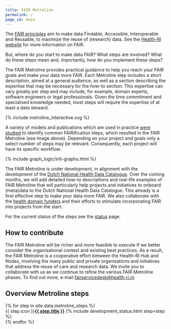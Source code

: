 ```yaml
---
title: FAIR Metroline
permalink: /
page_id: main
---
```

The [FAIR principles](https://www.go-fair.org/fair-principles/) aim to make data Findable, Accessible, Interoperable and Reusable, to maximize the reuse of (research) data. See the [Health-RI website](https://www.health-ri.nl/en/about/organisation/fair-data) for more information on FAIR. 

But, where do you start to make data FAIR? What steps are involved? What do these steps mean and, importantly, how do you implement these steps? 

The FAIR Metroline provides practical guidance to help you reach your FAIR goals and make your data more FAIR. Each Metroline step includes a short description, aimed at a general audience, as well as a section describing the expertise that may be necessary for the how-to section. This expertise can vary greatly per step and may include, for example, domain experts, software engineers or legal professionals. Given the time commitment and specialised knowledge needed, most steps will require the expertise of at least a data steward.

<div id="content" class="mb-5">
  <div class="image-wrapper scale-svg">
    {% include metroline_interactive.svg %}
  </div>
</div>

A variety of models and publications which are used in practice [were studied](https://zenodo.org/records/7867293) to identify common FAIRification steps, which resulted in the FAIR Metroline (see image above). Depending on your project and goals only a select number of steps may be relevant. Consequently, each project will have its specific workflow: 

{% include graph_logic/init-graphs.html %}
<div class="image-wrapper mermaid-no-min-height">
    <div class="graph-block" data-graph-id="graph1"></div>
</div>

The FAIR Metroline is under development, in alignment with the development of the [Dutch National Health Data Catalogue](https://catalog.accesshealthdata.nl/). Over the coming months, we will add detailed how-to descriptions and real-life examples of FAIR Metroline that will particularly help projects and initiatives to onboard (meta)data to the Dutch National Health Data Catalogue. This already is a first effective step to make your data more FAIR. We also collaborate with the [health domain funders](https://health-ri.atlassian.net/wiki/spaces/FSD/pages/33816783) and their efforts to stimulate incorporating FAIR into projects from the start. 

For the current status of the steps see the [status](fair_metroline_status) page.

## How to contribute

The FAIR Metroline will be richer and more feasible to execute if we better consider the organisational context and existing best practices. As a result, the FAIR Metroline is a cooperative effort between the Health-RI Hub and Nodes, involving the many public and private organisations and initiatives that address the reuse of care and research data. We invite you to collaborate with us as we continue to refine the various FAIR Metroline phases. To find out more, e-mail <a href="mailto:fairservicedesk@health-ri.nl">fairservicedesk@health-ri.nl</a>.


## Overview Metroline steps
[//]: # (build the grid with an overview of the metroline steps, including an icon)
<div class="metroline-grid">
  {% for step in site.data.metroline_steps %}
    <div class="metroline-grid-cell">
        <span class="icon">{{ step.icon }}</span><a href="{{ step.url }}"><b>{{ step.title }}</b></a>
        {% include development_status.html step=step %}
    </div>
  {% endfor %}
</div>